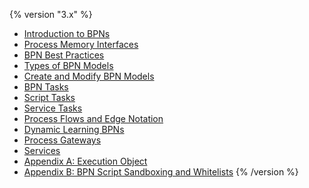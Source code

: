 {% version "3.x" %}
-   [Introduction to BPNs](Introduction%20to%20BPNs)
-   [Process Memory Interfaces](Process%20Memory%20Interfaces)
-   [BPN Best Practices](BPN%20Best%20Practices)
-   [Types of BPN Models](Types%20of%20BPN%20Models)
-   [Create and Modify BPN Models](Create%20and%20Modify%20BPN%20Models)
-   [BPN Tasks](BPN%20Tasks)
-   [Script Tasks](Script%20Tasks)
-   [Service Tasks](Service%20Tasks)
-   [Process Flows and Edge Notation](Process%20Flows%20and%20Edge%20Notation)
-   [Dynamic Learning BPNs](Dynamic%20Learning%20BPNs)
-   [Process Gateways](Process%20Gateways)
-   [Services](Services)
-   [Appendix A: Execution Object](Appendix%20A_%20Execution%20Object)
-   [Appendix B: BPN Script Sandboxing and Whitelists](Appendix%20B_%20BPN%20Script%20Sandboxing%20and%20Whitelists)
{% /version %}
